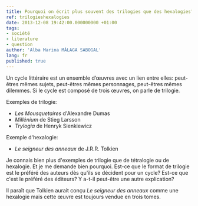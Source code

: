 ```yaml
---
title: Pourquoi on écrit plus souvent des trilogies que des hexalogies?
ref: trilogieshexalogies
date: 2013-12-08 19:42:00.000000000 +01:00
tags:
- société
- literature
- question
author: 'Alba Marina MÁLAGA SABOGAL'
lang: fr
published: true
---
```


Un cycle littéraire est un ensemble d’œuvres avec un lien entre elles: peut-êtres mêmes sujets, peut-êtres mêmes personnages, peut-êtres mêmes dilemmes. Si le cycle est composé de trois œuvres, on parle de trilogie.

Exemples de trilogie:

-   *Les Mousquetaires* d'Alexandre Dumas
-   *Millénium* de Stieg Larsson
-   *Trylogia* de Henryk Sienkiewicz

Exemple d'hexalogie:

-   *Le seigneur des anneaux* de J.R.R. Tolkien

Je connais bien plus d'exemples de trilogie que de tétralogie ou de hexalogie. Et je me demande bien pourquoi. Est-ce que le format de trilogie est le préféré des auteurs dès qu'ils se décident pour un cycle? Est-ce que c'est le préféré des éditeurs? Y a-t-il peut-être une autre explication?

Il paraît que Tolkien aurait conçu *Le seigneur des anneaux* comme une hexalogie mais cette œuvre est toujours vendue en trois tomes.
